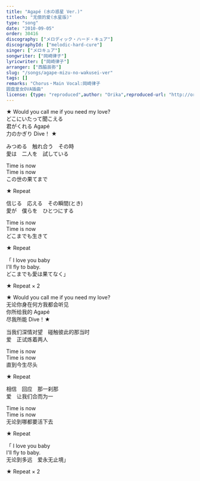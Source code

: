 ```yaml
---
title: "Agapé (水の惑星 Ver.)"
titlech: "无偿的爱(水星版)"
type: "song"
date: "2010-09-05"
order: 30416
discography: ["メロディック・ハード・キュア"]
discographyId: ["melodic-hard-cure"]
singer: ["メロキュア"]
songwriter: ["岡崎律子"]
lyricwriter: ["岡崎律子"]
arranger: ["西脇辰弥"]
slug: "/songs/agape-mizu-no-wakusei-ver"
tags: []
remarks: "Chorus・Main Vocal:岡崎律子
圆盘皇女OVA插曲"
license: {type: "reproduced",author: "Orika",reproduced-url: "http://orikamushi.myweb.hinet.net/",reproduced-website: "織歌蟲網站"}
---
```


★ Would you call me if you need my love?   
どこにいたって聞こえる   
君がくれる Agapé   
力のかぎり Dive！ ★   
  
みつめる　触れ合う　その時   
愛は　二人を　試している   
  
Time is now   
Time is now  
この世の果てまで   
  
★ Repeat   
  
信じる　応える　その瞬間(とき)   
愛が　僕らを　ひとつにする   
  
Time is now   
Time is now  
どこまでも生きて   
  
★ Repeat  
  
「 I love you baby   
I'll fly to baby.   
どこまでも愛は果てなく」   
  
★ Repeat × 2   

<!-- 翻译 -->

★ Would you call me if you need my love?   
无论你身在何方我都会听见  
你所给我的 Agapé   
尽我所能 Dive！★   
  
当我们深情对望　碰触彼此的那当时  
爱　正试炼着两人  
  
Time is now   
Time is now  
直到今生尽头  
  
★ Repeat   
  
相信　回应　那一刹那  
爱　让我们合而为一  
  
Time is now   
Time is now   
无论到哪都要活下去  
  
★ Repeat  
  
「 I love you baby   
I'll fly to baby.   
无论到多远　爱永无止境」   
  
★ Repeat × 2

